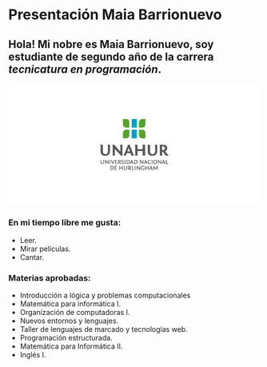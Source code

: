 
# Presentación Maia Barrionuevo
## Hola! Mi nobre es Maia Barrionuevo, soy estudiante de segundo año de la carrera *tecnicatura en programación*.

![Logo de UNAHUR](./assets/unahur.jpg)

### En mi tiempo libre me gusta:
+ Leer.
+ Mirar películas.
+ Cantar.

### Materias aprobadas:
* Introducción a lógica y problemas computacionales
* Matemática para informática I.
* Organización de computadoras I.
* Nuevos entornos y lenguajes.
* Taller de lenguajes de marcado y tecnologías web.
* Programación estructurada.
* Matemática para Informática II.
* Inglés I.
